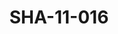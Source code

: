 ---
pid: SHA-11-016
title: SHA-11-016
language: ar
original_label: 
rights: شرحبيل احمد
location_of_original: شرحبيل احمد
photographer_or_studio: 
scanned_from: photograph 15.4 by 20.4
_date: '1966'
location: الخرطوم
description: استقبال فرقة هرامبي مع صادق المهدي
additional_notes: 
permission_display: 'yes'
on_server: 'no'
on_website: 'no'
permalink: /photopages/ar/SHA-11-016.html
layout: photo-page
---